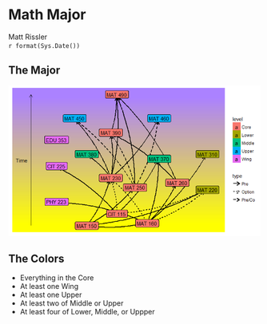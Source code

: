 # Math Major
Matt Rissler  
`r format(Sys.Date())`  



## The Major






![](MathMajor_files/figure-html/plotNetwork-1.png)<!-- -->

## The Colors

- Everything in the Core
- At least one Wing
- At least one Upper
- At least two of Middle or Upper
- At least four of Lower, Middle, or Uppper




